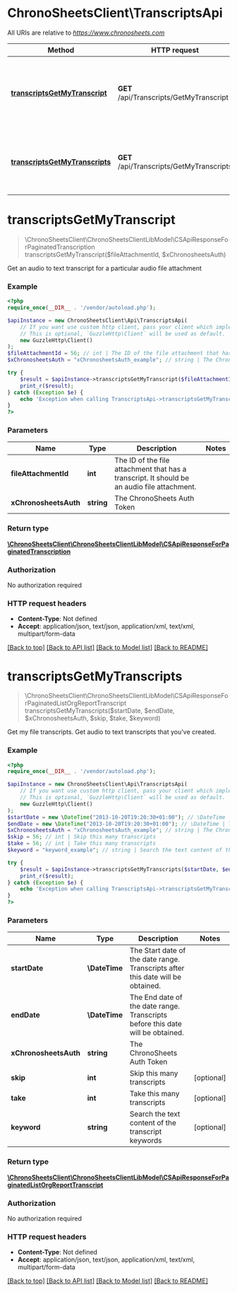# ChronoSheetsClient\TranscriptsApi

All URIs are relative to *https://www.chronosheets.com*

Method | HTTP request | Description
------------- | ------------- | -------------
[**transcriptsGetMyTranscript**](TranscriptsApi.md#transcriptsGetMyTranscript) | **GET** /api/Transcripts/GetMyTranscript | Get an audio to text transcript for a particular audio file attachment
[**transcriptsGetMyTranscripts**](TranscriptsApi.md#transcriptsGetMyTranscripts) | **GET** /api/Transcripts/GetMyTranscripts | Get my file transcripts.  Get audio to text transcripts that you&#39;ve created.


# **transcriptsGetMyTranscript**
> \ChronoSheetsClient\ChronoSheetsClientLibModel\CSApiResponseForPaginatedTranscription transcriptsGetMyTranscript($fileAttachmentId, $xChronosheetsAuth)

Get an audio to text transcript for a particular audio file attachment

### Example
```php
<?php
require_once(__DIR__ . '/vendor/autoload.php');

$apiInstance = new ChronoSheetsClient\Api\TranscriptsApi(
    // If you want use custom http client, pass your client which implements `GuzzleHttp\ClientInterface`.
    // This is optional, `GuzzleHttp\Client` will be used as default.
    new GuzzleHttp\Client()
);
$fileAttachmentId = 56; // int | The ID of the file attachment that has a transcript.  It should be an audio file attachment.
$xChronosheetsAuth = "xChronosheetsAuth_example"; // string | The ChronoSheets Auth Token

try {
    $result = $apiInstance->transcriptsGetMyTranscript($fileAttachmentId, $xChronosheetsAuth);
    print_r($result);
} catch (Exception $e) {
    echo 'Exception when calling TranscriptsApi->transcriptsGetMyTranscript: ', $e->getMessage(), PHP_EOL;
}
?>
```

### Parameters

Name | Type | Description  | Notes
------------- | ------------- | ------------- | -------------
 **fileAttachmentId** | **int**| The ID of the file attachment that has a transcript.  It should be an audio file attachment. |
 **xChronosheetsAuth** | **string**| The ChronoSheets Auth Token |

### Return type

[**\ChronoSheetsClient\ChronoSheetsClientLibModel\CSApiResponseForPaginatedTranscription**](../Model/CSApiResponseForPaginatedTranscription.md)

### Authorization

No authorization required

### HTTP request headers

 - **Content-Type**: Not defined
 - **Accept**: application/json, text/json, application/xml, text/xml, multipart/form-data

[[Back to top]](#) [[Back to API list]](../../README.md#documentation-for-api-endpoints) [[Back to Model list]](../../README.md#documentation-for-models) [[Back to README]](../../README.md)

# **transcriptsGetMyTranscripts**
> \ChronoSheetsClient\ChronoSheetsClientLibModel\CSApiResponseForPaginatedListOrgReportTranscript transcriptsGetMyTranscripts($startDate, $endDate, $xChronosheetsAuth, $skip, $take, $keyword)

Get my file transcripts.  Get audio to text transcripts that you've created.

### Example
```php
<?php
require_once(__DIR__ . '/vendor/autoload.php');

$apiInstance = new ChronoSheetsClient\Api\TranscriptsApi(
    // If you want use custom http client, pass your client which implements `GuzzleHttp\ClientInterface`.
    // This is optional, `GuzzleHttp\Client` will be used as default.
    new GuzzleHttp\Client()
);
$startDate = new \DateTime("2013-10-20T19:20:30+01:00"); // \DateTime | The Start date of the date range.  Transcripts after this date will be obtained.
$endDate = new \DateTime("2013-10-20T19:20:30+01:00"); // \DateTime | The End date of the date range.  Transcripts before this date will be obtained.
$xChronosheetsAuth = "xChronosheetsAuth_example"; // string | The ChronoSheets Auth Token
$skip = 56; // int | Skip this many transcripts
$take = 56; // int | Take this many transcripts
$keyword = "keyword_example"; // string | Search the text content of the transcript keywords

try {
    $result = $apiInstance->transcriptsGetMyTranscripts($startDate, $endDate, $xChronosheetsAuth, $skip, $take, $keyword);
    print_r($result);
} catch (Exception $e) {
    echo 'Exception when calling TranscriptsApi->transcriptsGetMyTranscripts: ', $e->getMessage(), PHP_EOL;
}
?>
```

### Parameters

Name | Type | Description  | Notes
------------- | ------------- | ------------- | -------------
 **startDate** | **\DateTime**| The Start date of the date range.  Transcripts after this date will be obtained. |
 **endDate** | **\DateTime**| The End date of the date range.  Transcripts before this date will be obtained. |
 **xChronosheetsAuth** | **string**| The ChronoSheets Auth Token |
 **skip** | **int**| Skip this many transcripts | [optional]
 **take** | **int**| Take this many transcripts | [optional]
 **keyword** | **string**| Search the text content of the transcript keywords | [optional]

### Return type

[**\ChronoSheetsClient\ChronoSheetsClientLibModel\CSApiResponseForPaginatedListOrgReportTranscript**](../Model/CSApiResponseForPaginatedListOrgReportTranscript.md)

### Authorization

No authorization required

### HTTP request headers

 - **Content-Type**: Not defined
 - **Accept**: application/json, text/json, application/xml, text/xml, multipart/form-data

[[Back to top]](#) [[Back to API list]](../../README.md#documentation-for-api-endpoints) [[Back to Model list]](../../README.md#documentation-for-models) [[Back to README]](../../README.md)

